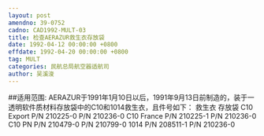 ```yaml
---
layout: post
amendno: 39-0752
cadno: CAD1992-MULT-03
title: 检查AERAZUR救生衣存放袋
date: 1992-04-12 00:00:00 +0800
effdate: 1992-04-20 00:00:00 +0800
tag: MULT
categories: 民航总局航空器适航司
author: 吴溪浚
---
```


##适用范围:
AERAZUR于1991年1月10日以后，1991年9月13日前制造的，装于一透明软件质材料存放袋中的C10和1014救生衣，且件号如下：
救生衣 存放袋 C10 Export P/N 210225-0  P/N 210236-0 C10 France P/N 210225-1  P/N 210236-0 C10 PN P/N 210479-0  P/N 210799-0 1014 P/N 208511-1  P/N 210236-0

